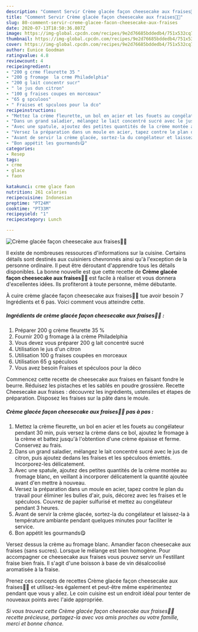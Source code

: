 ```yaml
---
description: "Comment Servir Crème glacée façon cheesecake aux fraises🍓🍨"
title: "Comment Servir Crème glacée façon cheesecake aux fraises🍓🍨"
slug: 80-comment-servir-creme-glacee-facon-cheesecake-aux-fraises
date: 2020-07-13T18:50:36.807Z
image: https://img-global.cpcdn.com/recipes/9e2d76685bddedb4/751x532cq70/creme-glacee-facon-cheesecake-aux-fraises🍓🍨-photo-principale-de-la-recette.jpg
thumbnail: https://img-global.cpcdn.com/recipes/9e2d76685bddedb4/751x532cq70/creme-glacee-facon-cheesecake-aux-fraises🍓🍨-photo-principale-de-la-recette.jpg
cover: https://img-global.cpcdn.com/recipes/9e2d76685bddedb4/751x532cq70/creme-glacee-facon-cheesecake-aux-fraises🍓🍨-photo-principale-de-la-recette.jpg
author: Eunice Goodman
ratingvalue: 4.8
reviewcount: 4
recipeingredient:
- "200 g crme fleurette 35 "
- "200 g fromage  la crme Philadelphia"
- "200 g lait concentr sucr"
- " le jus dun citron"
- "100 g fraises coupes en morceaux"
- "65 g spculoos"
- " Fraises et spculoos pour la dco"
recipeinstructions:
- "Mettez la crème fleurette, un bol en acier et les fouets au congélateur pendant 30 min, puis versez la crème dans ce bol, ajoutez le fromage à la crème et battez jusqu&#39;à l&#39;obtention d&#39;une crème épaisse et ferme. Conservez au frais."
- "Dans un grand saladier, mélangez le lait concentré sucré avec le jus de citron, puis ajoutez dedans les fraises et les spéculoos émiettés. Incorporez-les délicatement."
- "Avec une spatule, ajoutez des petites quantités de la crème montée au fromage blanc, en veillant à incorporer délicatement la quantité ajoutée avant d&#39;en mettre à nouveau."
- "Versez la préparation dans un moule en acier, tapez contre le plan du travail pour éliminer les bulles d&#39;air, puis, décorez avec les fraises et le spéculoos. Couvrez de papier sulfurisé et mettez au congélateur pendant 3 heures."
- "Avant de servir la crème glacée, sortez-la du congélateur et laissez-la à température ambiante pendant quelques minutes pour faciliter le service."
- "Bon appétit les gourmands😋"
categories:
- Resep
tags:
- crme
- glace
- faon

katakunci: crme glace faon 
nutrition: 261 calories
recipecuisine: Indonesian
preptime: "PT24M"
cooktime: "PT33M"
recipeyield: "1"
recipecategory: Lunch

---
```



![Crème glacée façon cheesecake aux fraises🍓🍨](https://img-global.cpcdn.com/recipes/9e2d76685bddedb4/751x532cq70/creme-glacee-facon-cheesecake-aux-fraises🍓🍨-photo-principale-de-la-recette.jpg)

Il existe de nombreuses ressources d'informations sur la cuisine. Certains détails sont destinés aux cuisiniers chevronnés ainsi qu'à l'exception de la personne ordinaire. Il peut être déroutant d'apprendre tous les détails disponibles. La bonne nouvelle est que cette recette de <strong> Crème glacée façon cheesecake aux fraises🍓🍨 </strong> est facile à réaliser et vous donnera d'excellentes idées. Ils profiteront à toute personne, même débutante.

<!--inarticleads1-->

À cuire crème glacée façon cheesecake aux fraises🍓🍨 tue avoir besoin 7 Ingrédients et 6 pas. Voici comment vous atteindre cette.

##### Ingrédients de crème glacée façon cheesecake aux fraises🍓🍨 :

1. Préparer 200 g crème fleurette 35 %
1. Fournir 200 g fromage à la crème Philadelphia
1. Vous devez vous préparer 200 g lait concentré sucré
1. Utilisation  le jus d&#39;un citron
1. Utilisation 100 g fraises coupées en morceaux
1. Utilisation 65 g spéculoos
1. Vous avez besoin  Fraises et spéculoos pour la déco


Commencez cette recette de cheesecake aux fraises en faisant fondre le beurre. Réduisez les pistaches et les sablés en poudre grossière. Recette Cheesecake aux fraises : découvrez les ingrédients, ustensiles et étapes de préparation. Disposez les fraises sur la pâte dans le moule. 

<!--inarticleads2-->

##### Crème glacée façon cheesecake aux fraises🍓🍨 pas à pas :

1. Mettez la crème fleurette, un bol en acier et les fouets au congélateur pendant 30 min, puis versez la crème dans ce bol, ajoutez le fromage à la crème et battez jusqu&#39;à l&#39;obtention d&#39;une crème épaisse et ferme. Conservez au frais.
1. Dans un grand saladier, mélangez le lait concentré sucré avec le jus de citron, puis ajoutez dedans les fraises et les spéculoos émiettés. Incorporez-les délicatement.
1. Avec une spatule, ajoutez des petites quantités de la crème montée au fromage blanc, en veillant à incorporer délicatement la quantité ajoutée avant d&#39;en mettre à nouveau.
1. Versez la préparation dans un moule en acier, tapez contre le plan du travail pour éliminer les bulles d&#39;air, puis, décorez avec les fraises et le spéculoos. Couvrez de papier sulfurisé et mettez au congélateur pendant 3 heures.
1. Avant de servir la crème glacée, sortez-la du congélateur et laissez-la à température ambiante pendant quelques minutes pour faciliter le service.
1. Bon appétit les gourmands😋


Versez dessus la crème au fromage blanc. Amandier facon cheesecake aux fraises (sans sucres). Lorsque le mélange est bien homogène. Pour accompagner ce cheesecake aux fraises vous pouvez servir un Festillant fraise bien frais. Il s&#39;agit d&#39;une boisson à base de vin désalcoolisé aromatisée à la fraise. 

<!--inarticleads1-->

<p>
Prenez ces concepts de recettes Crème glacée façon cheesecake aux fraises🍓🍨 et utilisez-les également et peut-être même expérimentez pendant que vous y allez. Le coin cuisine est un endroit idéal pour tenter de nouveaux points avec l'aide appropriée.
</p>

<p>
<i>Si vous trouvez cette Crème glacée façon cheesecake aux fraises🍓🍨 recette précieuse, partagez-la avec vos amis proches ou votre famille, merci et bonne chance.</i>
</p>
